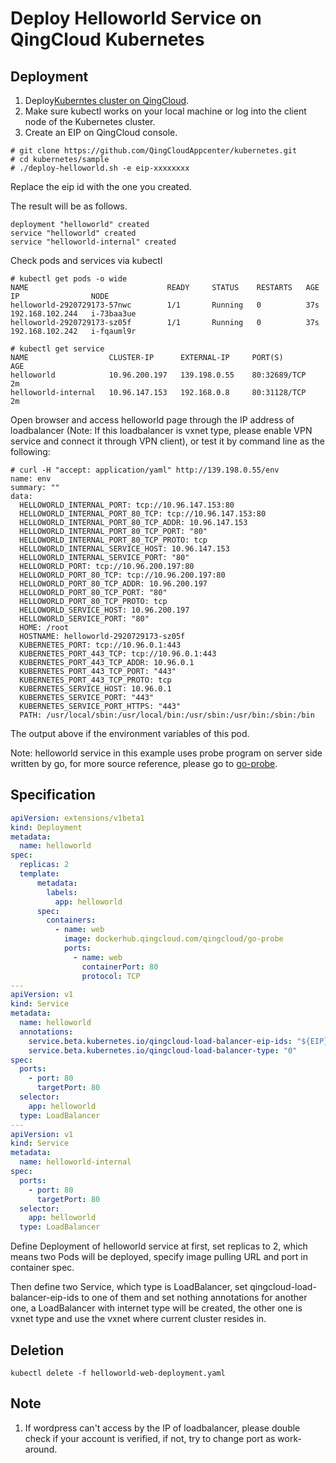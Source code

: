 # Deploy Helloworld Service on QingCloud Kubernetes

## Deployment

1. Deploy[Kuberntes cluster on QingCloud](../README-en-US.md). 
2. Make sure kubectl works on your local machine or log into the client node of the Kubernetes cluster. 
3. Create an EIP on QingCloud console. 

```shell
# git clone https://github.com/QingCloudAppcenter/kubernetes.git
# cd kubernetes/sample
# ./deploy-helloworld.sh -e eip-xxxxxxxx
```

Replace the eip id with the one you created. 

The result will be as follows. 

```shell
deployment "helloworld" created
service "helloworld" created
service "helloworld-internal" created
```

Check pods and services via kubectl 

```shell
# kubectl get pods -o wide
NAME                               READY     STATUS    RESTARTS   AGE       IP                NODE
helloworld-2920729173-57nwc        1/1       Running   0          37s       192.168.102.244   i-73baa3ue
helloworld-2920729173-sz05f        1/1       Running   0          37s       192.168.102.242   i-fqauml9r
```

```shell
# kubectl get service
NAME                  CLUSTER-IP      EXTERNAL-IP     PORT(S)        AGE
helloworld            10.96.200.197   139.198.0.55    80:32689/TCP   2m
helloworld-internal   10.96.147.153   192.168.0.8     80:31128/TCP   2m
```

Open browser and access helloworld page through the IP address of loadbalancer (Note: If this loadbalancer is vxnet type, please enable VPN service and connect it through VPN client), or test it by command line as the following:  

```shell
# curl -H "accept: application/yaml" http://139.198.0.55/env
name: env
summary: ""
data:
  HELLOWORLD_INTERNAL_PORT: tcp://10.96.147.153:80
  HELLOWORLD_INTERNAL_PORT_80_TCP: tcp://10.96.147.153:80
  HELLOWORLD_INTERNAL_PORT_80_TCP_ADDR: 10.96.147.153
  HELLOWORLD_INTERNAL_PORT_80_TCP_PORT: "80"
  HELLOWORLD_INTERNAL_PORT_80_TCP_PROTO: tcp
  HELLOWORLD_INTERNAL_SERVICE_HOST: 10.96.147.153
  HELLOWORLD_INTERNAL_SERVICE_PORT: "80"
  HELLOWORLD_PORT: tcp://10.96.200.197:80
  HELLOWORLD_PORT_80_TCP: tcp://10.96.200.197:80
  HELLOWORLD_PORT_80_TCP_ADDR: 10.96.200.197
  HELLOWORLD_PORT_80_TCP_PORT: "80"
  HELLOWORLD_PORT_80_TCP_PROTO: tcp
  HELLOWORLD_SERVICE_HOST: 10.96.200.197
  HELLOWORLD_SERVICE_PORT: "80"
  HOME: /root
  HOSTNAME: helloworld-2920729173-sz05f
  KUBERNETES_PORT: tcp://10.96.0.1:443
  KUBERNETES_PORT_443_TCP: tcp://10.96.0.1:443
  KUBERNETES_PORT_443_TCP_ADDR: 10.96.0.1
  KUBERNETES_PORT_443_TCP_PORT: "443"
  KUBERNETES_PORT_443_TCP_PROTO: tcp
  KUBERNETES_SERVICE_HOST: 10.96.0.1
  KUBERNETES_SERVICE_PORT: "443"
  KUBERNETES_SERVICE_PORT_HTTPS: "443"
  PATH: /usr/local/sbin:/usr/local/bin:/usr/sbin:/usr/bin:/sbin:/bin
```

The output above if the environment variables of this pod. 

Note: helloworld service in this example uses probe program on server side written by go, for more source reference, please go to [go-probe](https://github.com/jolestar/go-probe). 

## Specification

```yaml
apiVersion: extensions/v1beta1
kind: Deployment
metadata:
  name: helloworld
spec:
  replicas: 2
  template:
      metadata:
        labels:
          app: helloworld
      spec:
        containers:
          - name: web
            image: dockerhub.qingcloud.com/qingcloud/go-probe
            ports:
              - name: web
                containerPort: 80
                protocol: TCP
---
apiVersion: v1
kind: Service
metadata:
  name: helloworld
  annotations:
    service.beta.kubernetes.io/qingcloud-load-balancer-eip-ids: "${EIP}"
    service.beta.kubernetes.io/qingcloud-load-balancer-type: "0"
spec:
  ports:
    - port: 80
      targetPort: 80
  selector:
    app: helloworld
  type: LoadBalancer
---
apiVersion: v1
kind: Service
metadata:
  name: helloworld-internal
spec:
  ports:
    - port: 80
      targetPort: 80
  selector:
    app: helloworld
  type: LoadBalancer
```

Define Deployment of helloworld service at first, set replicas to 2, which means two Pods will be deployed, specify image pulling URL and port in container spec. 

Then define two Service, which type is LoadBalancer, set qingcloud-load-balancer-eip-ids to one of them and set nothing annotations for another one, a LoadBalancer with internet type will be created, the other one is vxnet type and use the vxnet where current cluster resides in. 

## Deletion

```shell
kubectl delete -f helloworld-web-deployment.yaml
```

## Note

1. If wordpress can't access by the IP of loadbalancer, please double check if your account is verified, if not, try to change port as work-around. 

